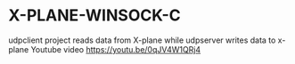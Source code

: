 # X-PLANE-WINSOCK-C
udpclient project reads data from X-plane while udpserver writes data to x-plane 
Youtube video https://youtu.be/0qJV4W1QRj4
